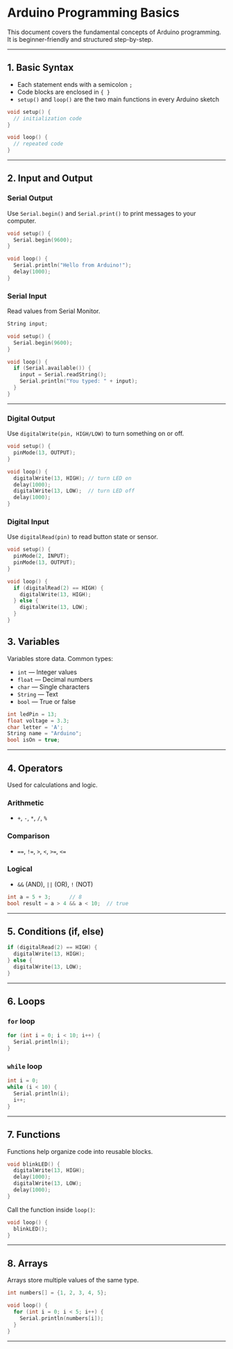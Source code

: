 # Arduino Programming Basics

This document covers the fundamental concepts of Arduino programming. It is beginner-friendly and structured step-by-step.

---

## 1. Basic Syntax

- Each statement ends with a semicolon `;`
- Code blocks are enclosed in `{ }`
- `setup()` and `loop()` are the two main functions in every Arduino sketch

```cpp
void setup() {
  // initialization code
}

void loop() {
  // repeated code
}
```

---

## 2. Input and Output

### Serial Output

Use `Serial.begin()` and `Serial.print()` to print messages to your computer.

```cpp
void setup() {
  Serial.begin(9600);
}

void loop() {
  Serial.println("Hello from Arduino!");
  delay(1000);
}
```

### Serial Input

Read values from Serial Monitor.

```cpp
String input;

void setup() {
  Serial.begin(9600);
}

void loop() {
  if (Serial.available()) {
    input = Serial.readString();
    Serial.println("You typed: " + input);
  }
}
```

---


### Digital Output

Use `digitalWrite(pin, HIGH/LOW)` to turn something on or off.

```cpp
void setup() {
  pinMode(13, OUTPUT);
}

void loop() {
  digitalWrite(13, HIGH); // turn LED on
  delay(1000);
  digitalWrite(13, LOW);  // turn LED off
  delay(1000);
}
```

### Digital Input

Use `digitalRead(pin)` to read button state or sensor.

```cpp
void setup() {
  pinMode(2, INPUT);
  pinMode(13, OUTPUT);
}

void loop() {
  if (digitalRead(2) == HIGH) {
    digitalWrite(13, HIGH);
  } else {
    digitalWrite(13, LOW);
  }
}
```


## 3. Variables

Variables store data. Common types:

- `int` — Integer values
- `float` — Decimal numbers
- `char` — Single characters
- `String` — Text
- `bool` — True or false

```cpp
int ledPin = 13;
float voltage = 3.3;
char letter = 'A';
String name = "Arduino";
bool isOn = true;
```

---

## 4. Operators

Used for calculations and logic.

### Arithmetic
- `+`, `-`, `*`, `/`, `%`

### Comparison
- `==`, `!=`, `>`, `<`, `>=`, `<=`

### Logical
- `&&` (AND), `||` (OR), `!` (NOT)

```cpp
int a = 5 + 3;      // 8
bool result = a > 4 && a < 10;  // true
```

---

## 5. Conditions (if, else)

```cpp
if (digitalRead(2) == HIGH) {
  digitalWrite(13, HIGH);
} else {
  digitalWrite(13, LOW);
}
```

---

## 6. Loops

### `for` loop
```cpp
for (int i = 0; i < 10; i++) {
  Serial.println(i);
}
```

### `while` loop
```cpp
int i = 0;
while (i < 10) {
  Serial.println(i);
  i++;
}
```

---

## 7. Functions

Functions help organize code into reusable blocks.

```cpp
void blinkLED() {
  digitalWrite(13, HIGH);
  delay(1000);
  digitalWrite(13, LOW);
  delay(1000);
}
```

Call the function inside `loop()`:
```cpp
void loop() {
  blinkLED();
}
```

---

## 8. Arrays

Arrays store multiple values of the same type.

```cpp
int numbers[] = {1, 2, 3, 4, 5};

void loop() {
  for (int i = 0; i < 5; i++) {
    Serial.println(numbers[i]);
  }
}
```

---
